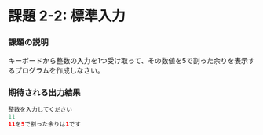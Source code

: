 # 課題 2-2: 標準入力

### 課題の説明
キーボードから整数の入力を1つ受け取って、その数値を5で割った余りを表示するプログラムを作成しなさい。

### 期待される出力結果
```java
整数を入力してください 
11
11を5で割った余りは1です
```
